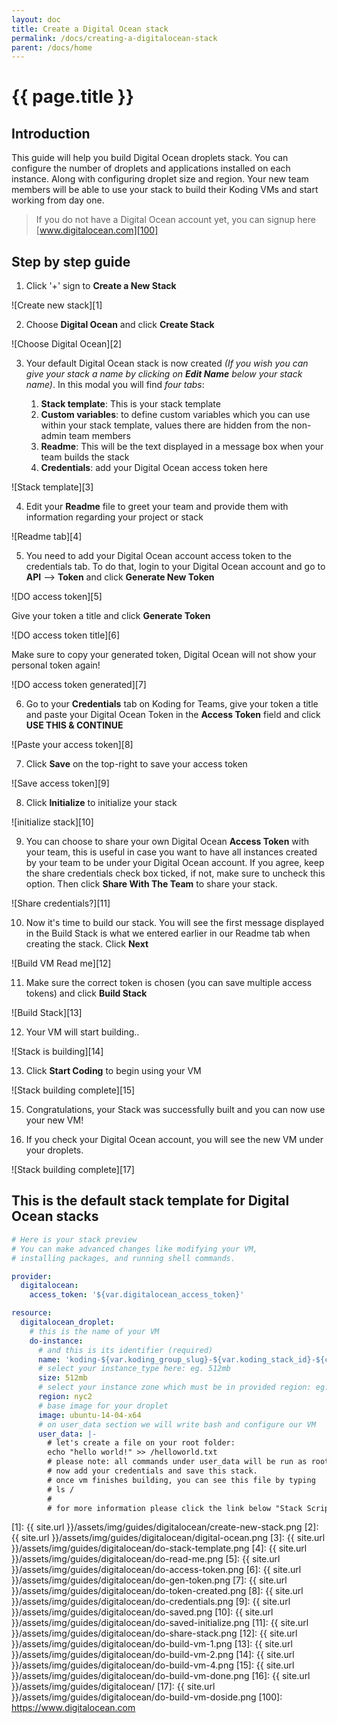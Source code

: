 ```yaml
---
layout: doc
title: Create a Digital Ocean stack
permalink: /docs/creating-a-digitalocean-stack
parent: /docs/home
---
```


# {{ page.title }}

## Introduction

This guide will help you build Digital Ocean droplets stack. You can configure the number of droplets and applications installed on each instance. Along with configuring droplet size and region.
Your new team members will be able to use your stack to build their Koding VMs and start working from day one.

> If you do not have a Digital Ocean account yet, you can signup here [www.digitalocean.com][100]

## Step by step guide

1. Click '+' sign to **Create a New Stack**

![Create new stack][1]

2. Choose **Digital Ocean** and click **Create Stack**

![Choose Digital Ocean][2]

3. Your default Digital Ocean stack is now created _(If you wish you can give your stack a name by clicking on **Edit Name** below your stack name)_. In this modal you will find _four tabs_:

    1.  **Stack template**: This is your stack template
    2.  **Custom variables**: to define custom variables which you can use within your stack template, values there are hidden from the non-admin team members
    3.  **Readme**: This will be the text displayed in a message box when your team builds the stack
    4.  **Credentials**: add your Digital Ocean access token here

![Stack template][3]

4. Edit your **Readme** file to greet your team and provide them with information regarding your project or stack

![Readme tab][4]

5. You need to add your Digital Ocean account access token to the credentials tab. To do that, login to your Digital Ocean account and go to **API** --> **Token** and click **Generate New Token**

![DO access token][5]

Give your token a title and click **Generate Token**

![DO access token title][6]

Make sure to copy your generated token, Digital Ocean will not show your personal token again!

![DO access token generated][7]

6. Go to your **Credentials** tab on Koding for Teams, give your token a title and paste your Digital Ocean Token in the **Access Token** field and click **USE THIS & CONTINUE**

![Paste your access token][8]

7. Click **Save** on the top-right to save your access token

![Save access token][9]

8. Click **Initialize** to initialize your stack

![initialize stack][10]

9. You can choose to share your own Digital Ocean **Access Token** with your team, this is useful in case you want to have all instances created by your team to be under your Digital Ocean account. If you agree, keep the share credentials check box ticked, if not, make sure to uncheck this option. Then click **Share With The Team** to share your stack.

![Share credentials?][11]

10. Now it's time to build our stack. You will see the first message displayed in the Build Stack is what we entered earlier in our Readme tab when creating the stack. Click **Next**

![Build VM Read me][12]

11. Make sure the correct token is chosen (you can save multiple access tokens) and click **Build Stack**

![Build Stack][13]

12. Your VM will start building..

![Stack is building][14]

13. Click **Start Coding** to begin using your VM

![Stack building complete][15]

15. Congratulations, your Stack was successfully built and you can now use your new VM!

16. If you check your Digital Ocean account, you will see the new VM under your droplets.

![Stack building complete][17]

## This is the default stack template for Digital Ocean stacks

```yaml
# Here is your stack preview
# You can make advanced changes like modifying your VM,
# installing packages, and running shell commands.

provider:
  digitalocean:
    access_token: '${var.digitalocean_access_token}'

resource:
  digitalocean_droplet:
    # this is the name of your VM
    do-instance:
      # and this is its identifier (required)
      name: 'koding-${var.koding_group_slug}-${var.koding_stack_id}-${count.index+1}'
      # select your instance_type here: eg. 512mb
      size: 512mb
      # select your instance zone which must be in provided region: eg. nyc2
      region: nyc2
      # base image for your droplet
      image: ubuntu-14-04-x64
      # on user_data section we will write bash and configure our VM
      user_data: |-
        # let's create a file on your root folder:
        echo "hello world!" >> /helloworld.txt
        # please note: all commands under user_data will be run as root.
        # now add your credentials and save this stack.
        # once vm finishes building, you can see this file by typing
        # ls /
        #
        # for more information please click the link below "Stack Script Docs"
```

[1]: {{ site.url }}/assets/img/guides/digitalocean/create-new-stack.png
[2]: {{ site.url }}/assets/img/guides/digitalocean/digital-ocean.png
[3]: {{ site.url }}/assets/img/guides/digitalocean/do-stack-template.png
[4]: {{ site.url }}/assets/img/guides/digitalocean/do-read-me.png
[5]: {{ site.url }}/assets/img/guides/digitalocean/do-access-token.png
[6]: {{ site.url }}/assets/img/guides/digitalocean/do-gen-token.png
[7]: {{ site.url }}/assets/img/guides/digitalocean/do-token-created.png
[8]: {{ site.url }}/assets/img/guides/digitalocean/do-credentials.png
[9]: {{ site.url }}/assets/img/guides/digitalocean/do-saved.png
[10]: {{ site.url }}/assets/img/guides/digitalocean/do-saved-initialize.png
[11]: {{ site.url }}/assets/img/guides/digitalocean/do-share-stack.png
[12]: {{ site.url }}/assets/img/guides/digitalocean/do-build-vm-1.png
[13]: {{ site.url }}/assets/img/guides/digitalocean/do-build-vm-2.png
[14]: {{ site.url }}/assets/img/guides/digitalocean/do-build-vm-4.png
[15]: {{ site.url }}/assets/img/guides/digitalocean/do-build-vm-done.png
[16]: {{ site.url }}/assets/img/guides/digitalocean/
[17]: {{ site.url }}/assets/img/guides/digitalocean/do-build-vm-doside.png
[100]: https://www.digitalocean.com
